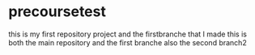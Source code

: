 # precoursetest
this is my first repository project and the firstbranche that I made 
this is both the main repository and the first branche
also the second branch2
